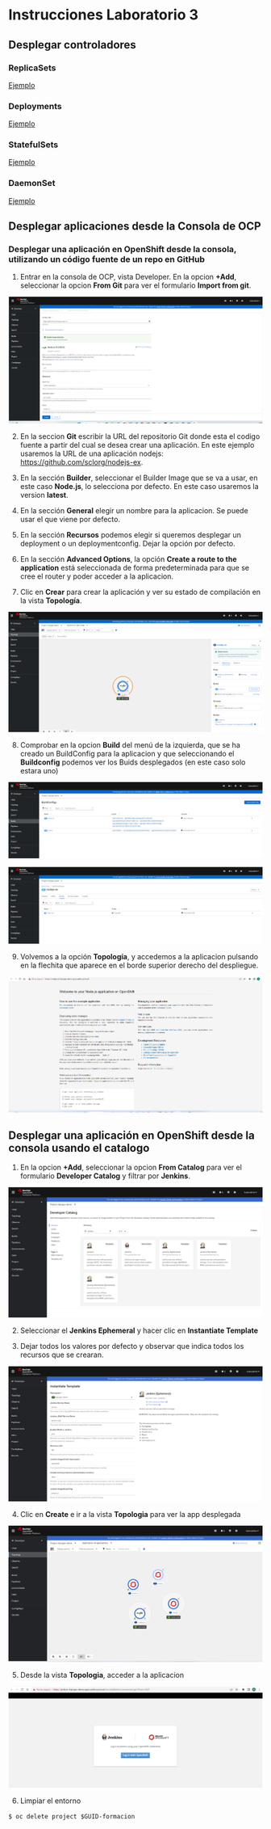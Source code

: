 # Instrucciones Laboratorio 3

## Desplegar controladores 

### ReplicaSets
[Ejemplo](https://kubernetes.io/es/docs/concepts/workloads/controllers/replicaset/#ejemplo)

### Deployments
[Ejemplo](https://kubernetes.io/es/docs/concepts/workloads/controllers/deployment/#crear-un-deployment)

### StatefulSets
[Ejemplo](https://kubernetes.io/es/docs/concepts/workloads/controllers/statefulset/#componentes)

### DaemonSet
[Ejemplo](https://kubernetes.io/es/docs/concepts/workloads/controllers/daemonset/#crear-un-daemonset)

## Desplegar aplicaciones desde la Consola de OCP

### Desplegar una aplicación en OpenShift desde la consola, utilizando un código fuente de un repo en GitHub

1. Entrar en la consola de OCP, vista Developer. En la opcion **+Add**, seleccionar la opcion **From Git** para ver el formulario **Import from git**.

![alt Crar App][imagen1]

[imagen1]: images/create-app1.png

2. En la seccion **Git** escribir la URL del repositorio Git donde esta el codigo fuente a partir del cual se desea crear una aplicación. En este ejemplo usaremos la URL de una aplicación nodejs:
https://github.com/sclorg/nodejs-ex.

3. En la sección **Builder**, seleccionar el Builder Image que se va a usar, en este caso **Node.js**, lo selecciona por defecto. En este caso usaremos la version **latest**.

4. En la sección **General** elegir un nombre para la aplicacion. Se puede usar el que viene por defecto.

5. En la sección **Recursos** podemos elegir si queremos desplegar un deployment o un deploymentconfig. Dejar la opción por defecto.

6. En la sección **Advanced Options**, la opción **Create a route to the application** está seleccionada de forma predeterminada para que se cree el router y poder acceder a la aplicacion.

7. Clic en **Crear** para crear la aplicación y ver su estado de compilación en la vista **Topología**.

![alt Crar App][imagen2]

[imagen2]: images/create-app2.png

8. Comprobar en la opcion **Build** del menú de la izquierda, que se ha creado un BuildConfig para la aplicacion y que seleccionando el **Buildconfig** podemos ver los Buids desplegados (en este caso solo estara uno)

![alt Crar App][imagen3]

[imagen3]: images/create-app3.png

![alt Crar App][imagen4]

[imagen4]: images/create-app4.png

9. Volvemos a la opción **Topología**, y accedemos a la aplicacion pulsando en la flechita que aparece en el borde superior derecho del despliegue.

![alt Crar App][imagen8]

[imagen8]: images/create-app8.png

## Desplegar una aplicación en OpenShift desde la consola usando el catalogo

1. En la opcion **+Add**, seleccionar la opcion **From Catalog** para ver el formulario **Developer Catalog** y filtrar por **Jenkins**.

![alt Crar App][imagen5]

[imagen5]: images/create-app5.png

2. Seleccionar el **Jenkins Ephemeral** y hacer clic en **Instantiate Template**

3. Dejar todos los valores por defecto y observar que indica todos los recursos que se crearan.

![alt Crar App][imagen6]

[imagen6]: images/create-app6.png

4. Clic en **Create** e ir a la vista **Topologia** para ver la app desplegada

![alt Crar App][imagen7]

[imagen7]: images/create-app7.png

5. Desde la vista **Topologia**, acceder a la aplicacion

![alt Crar App][imagen9]

[imagen9]: images/create-app9.png

6. Limpiar el entorno

```shell
$ oc delete project $GUID-formacion
```


